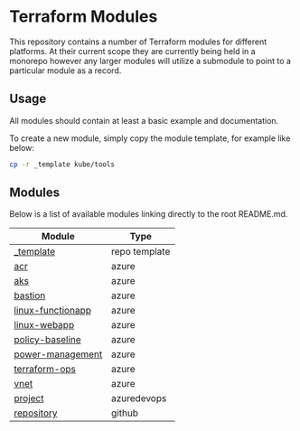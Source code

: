 # Terraform Modules

This repository contains a number of Terraform modules for different platforms. At their current scope they are currently being held in a monorepo however any larger modules will utilize a submodule to point to a particular module as a record.

## Usage

All modules should contain at least a basic example and documentation.

To create a new module, simply copy the module template, for example like below:

```bash
cp -r _template kube/tools
```

## Modules

Below is a list of available modules linking directly to the root README.md.

|Module|Type|
|-|-|
|[_template](./_template/README.md)|repo template|
|[acr](./azure/acr/README.md)|azure|
|[aks](./azure/aks/README.md)|azure|
|[bastion](./azure/bastion/README.md)|azure|
|[linux-functionapp](./azure/linux-functionapp/README.md)|azure|
|[linux-webapp](./azure/linux-webapp/README.md)|azure|
|[policy-baseline](./azure/policy-baseline/README.md)|azure|
|[power-management](./azure/power-management/README.md)|azure|
|[terraform-ops](./azure/terraform-ops/README.md)|azure|
|[vnet](./azure/vnet/README.md)|azure|
|[project](./azuredevops/project/README.md)|azuredevops|
|[repository](./github/repository/README.md)|github|
